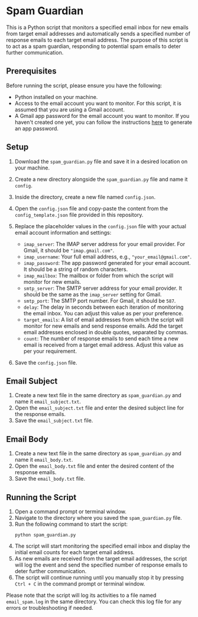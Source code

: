 # Spam Guardian

This is a Python script that monitors a specified email inbox for new emails from target email addresses and automatically sends a specified number of response emails to each target email address. The purpose of this script is to act as a spam guardian, responding to potential spam emails to deter further communication.

## Prerequisites

Before running the script, please ensure you have the following:
- Python installed on your machine.
- Access to the email account you want to monitor. For this script, it is assumed that you are using a Gmail account.
- A Gmail app password for the email account you want to monitor. If you haven't created one yet, you can follow the instructions [here](https://support.google.com/accounts/answer/185833?hl=en) to generate an app password.

## Setup

1. Download the `spam_guardian.py` file and save it in a desired location on your machine.
2. Create a new directory alongside the `spam_guardian.py` file and name it `config`.
3. Inside the directory, create a new file named `config.json`.
4. Open the `config.json` file and copy-paste the content from the `config_template.json` file provided in this repository.
5. Replace the placeholder values in the `config.json` file with your actual email account information and settings:

    - `imap_server`: The IMAP server address for your email provider. For Gmail, it should be `"imap.gmail.com"`.
    - `imap_username`: Your full email address, e.g., `"your_email@gmail.com"`.
    - `imap_password`: The app password generated for your email account. It should be a string of random characters.
    - `imap_mailbox`: The mailbox or folder from which the script will monitor for new emails.
    - `smtp_server`: The SMTP server address for your email provider. It should be the same as the `imap_server` setting for Gmail.
    - `smtp_port`: The SMTP port number. For Gmail, it should be `587`.
    - `delay`: The delay in seconds between each iteration of monitoring the email inbox. You can adjust this value as per your preference.
    - `target_emails`: A list of email addresses from which the script will monitor for new emails and send response emails. Add the target email addresses enclosed in double quotes, separated by commas.
    - `count`: The number of response emails to send each time a new email is received from a target email address. Adjust this value as per your requirement. 

6. Save the `config.json` file.

## Email Subject

1. Create a new text file in the same directory as `spam_guardian.py` and name it `email_subject.txt`.
2. Open the `email_subject.txt` file and enter the desired subject line for the response emails.
3. Save the `email_subject.txt` file.

## Email Body

1. Create a new text file in the same directory as `spam_guardian.py` and name it `email_body.txt`.
2. Open the `email_body.txt` file and enter the desired content of the response emails.
3. Save the `email_body.txt` file.

## Running the Script

1. Open a command prompt or terminal window.
2. Navigate to the directory where you saved the `spam_guardian.py` file.
3. Run the following command to start the script:
   ```
   python spam_guardian.py
   ```
4. The script will start monitoring the specified email inbox and display the initial email counts for each target email address.
5. As new emails are received from the target email addresses, the script will log the event and send the specified number of response emails to deter further communication.
6. The script will continue running until you manually stop it by pressing `Ctrl + C` in the command prompt or terminal window.

Please note that the script will log its activities to a file named `email_spam.log` in the same directory. You can check this log file for any errors or troubleshooting if needed.